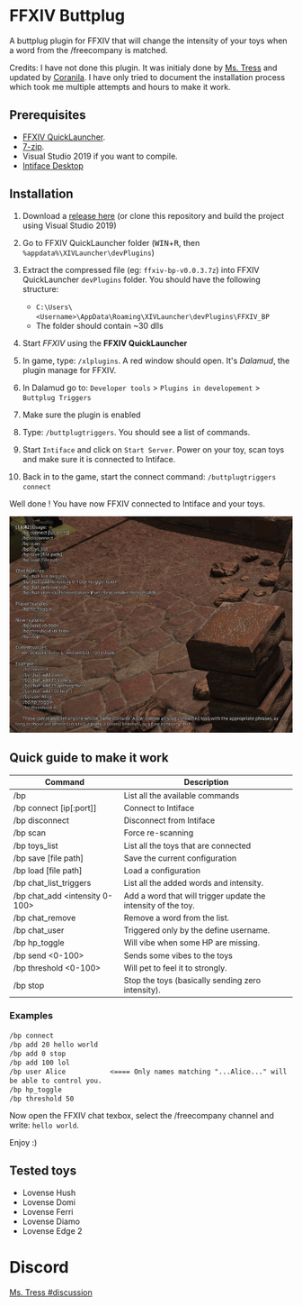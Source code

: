 # FFXIV Buttplug

A buttplug plugin for FFXIV that will change the intensity of your toys when a word from the /freecompany is matched.

Credits: I have not done this plugin. It was initialy done by 
[Ms. Tress](https://discord.com/channels/793663567424520194/793663567865970701/793673706411917363) and updated by [Coranila](https://github.com/crnilaaaa/SamplePlugin).
I have only tried to document the installation process which took me multiple attempts and hours to make it work.

## Prerequisites
- [FFXIV QuickLauncher](https://github.com/goatcorp/FFXIVQuickLauncher).
- [7-zip](https://www.7-zip.org/).
- Visual Studio 2019 if you want to compile.
- [Intiface Desktop](https://intiface.com/desktop/)


## Installation

1. Download a [release here](https://github.com/kacie8989/FFXIV_BP/releases)
(or clone this repository and build the project using Visual Studio 2019)
2. Go to FFXIV QuickLauncher folder (<kbd>WIN</kbd>+<kbd>R</kbd>, then `%appdata%\XIVLauncher\devPlugins`)
3. Extract the compressed file (eg: `ffxiv-bp-v0.0.3.7z`) into FFXIV QuickLauncher `devPlugins` folder. You should have the following structure:

    - `C:\Users\<Username>\AppData\Roaming\XIVLauncher\devPlugins\FFXIV_BP`
    - The folder should contain ~30 dlls

4. Start *FFXIV* using the **FFXIV QuickLauncher**
5. In game, type: `/xlplugins`. A red window should open. It's *Dalamud*, the plugin manage for FFXIV.
6. In Dalamud go to: `Developer tools` > `Plugins in developement` > `Buttplug Triggers`
7. Make sure the plugin is enabled
8. Type: `/buttplugtriggers`. You should see a list of commands.
9. Start `Intiface` and click on `Start Server`. Power on your toy, scan toys and make sure it is connected to Intiface.
10. Back in to the game, start the connect command: `/buttplugtriggers connect`

Well done ! You have now FFXIV connected to Intiface and your toys. 

![ingame](./docs/screenshot.png)

## Quick guide to make it work

| Command                | Description  |
|------------------------|--------------|
| /bp | List all the available commands |
| /bp connect [ip[:port]] | Connect to Intiface |
| /bp disconnect | Disconnect from Intiface |
| /bp scan | Force re-scanning |
| /bp toys_list | List all the toys that are connected |
| /bp save [file path] | Save the current configuration |
| /bp load [file path] | Load a configuration |
| /bp chat_list_triggers | List all the added words and intensity. |
| /bp chat_add <intensity 0-100> <The words to match> | Add a word that will trigger update the intensity of the toy. |
| /bp chat_remove <id> | Remove a word from the list. |
| /bp chat_user <username> | Triggered only by the define username. |
| /bp hp_toggle | Will vibe when some HP are missing. |
| /bp send <0-100> | Sends some vibes to the toys |
| /bp threshold <0-100> | Will pet to feel it to strongly. |
| /bp stop | Stop the toys (basically sending zero intensity). |

### Examples

```
/bp connect
/bp add 20 hello world
/bp add 0 stop
/bp add 100 lol
/bp user Alice           <==== Only names matching "...Alice..." will be able to control you. 
/bp hp_toggle
/bp threshold 50
```

Now open the FFXIV chat texbox, select the /freecompany channel and write: `hello world`.

Enjoy :)
                               
## Tested toys
                               
- Lovense Hush
- Lovense Domi
- Lovense Ferri
- Lovense Diamo
- Lovense Edge 2

# Discord

[Ms. Tress #discussion](https://discord.gg/fx5pABsE)
